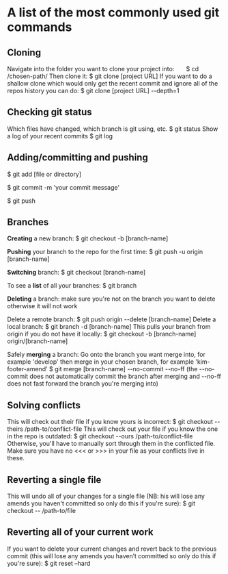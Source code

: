 # A list of the most commonly used git commands
## Cloning
Navigate into the folder you want to clone your project into:       $ cd /chosen-path/
Then clone it:   $ git clone [project URL]
If you want to do a shallow clone which would only get the recent commit and ignore all of the repos history you can do: $ git clone [project URL] --depth=1

## Checking git status
Which files have changed, which branch is git using, etc. $ git status
Show a log of your recent commits  $ git log

## Adding/committing and pushing
$ git add [file or directory]

$ git commit -m 'your commit message'

$ git push 

## Branches
**Creating** a new branch:  $ git checkout -b [branch-name]

**Pushing** your branch to the repo for the first time:  $ git push -u origin [branch-name]

**Switching** branch: $ git checkout [branch-name]

To see a **list** of all your branches:  $ git branch

**Deleting** a branch: make sure you're not on the branch you want to delete otherwise it will not work

Delete a remote branch:  $ git push origin --delete [branch-name]
Delete a local branch:   $ git branch -d [branch-name]
This pulls your branch from origin if you do not have it locally:  $ git checkout -b [branch-name] origin/[branch-name]

Safely **merging** a branch: Go onto the branch you want merge into, for example 'develop' then merge in your chosen branch, for example 'kim-footer-amend'
$ git merge [branch-name] --no-commit --no-ff
(the --no-commit does not automatically commit the branch after merging and --no-ff does not fast forward the branch you're merging into)

## Solving conflicts
This will check out their file if you know yours is incorrect: $ git checkout --theirs /path-to/conflict-file 
This will check out your file if you know the one in the repo is outdated: $ git checkout --ours /path-to/conflict-file
Otherwise, you'll have to manually sort through them in the conflicted file. Make sure you have no <<< or >>> in your file as your conflicts live in these.

## Reverting a single file
This will undo all of your changes for a single file (NB: his will lose any amends you haven't committed so only do this if you're sure):  $ git checkout -- /path-to/file

## Reverting all of your current work
If you want to delete your current changes and revert back to the previous commit (this will lose any amends you haven’t committed so only do this if you're sure):
$ git reset –hard
